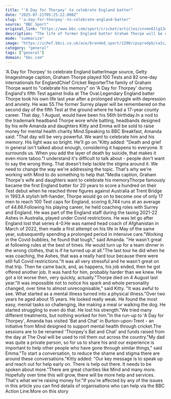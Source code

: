 ```yaml
---
title: "'A Day for Thorpey' to celebrate England batter"
date: "2025-07-21T05:25:22.000Z"
slug: "'a-day-for-thorpey'-to-celebrate-england-batter"
source: "BBC Sport"
original_link: "https://www.bbc.com/sport/cricket/articles/cnvmn61lg13o"
description: "The life of former England batter Graham Thorpe will be celebrated during the fifth Test against India at The Oval."
mode: "summarize"
image: "https://ichef.bbci.co.uk/ace/branded_sport/1200/cpsprodpb/ca1c/live/600bcb00-63c8-11f0-8593-69390a0f393c.jpg"
category: "general"
tags: ["general"]
domain: "bbc.com"
---
```

<p>'A Day for Thorpey' to celebrate England batterImage source, Getty ImagesImage caption, Graham Thorpe played 100 Tests and 82 one-day internationals for EnglandChief Cricket ReporterThe family of Graham Thorpe want to "celebrate his memory" on 'A Day for Thorpey' during England's fifth Test against India at The Oval.Legendary England batter Thorpe took his own life last year after a prolonged struggle with depression and anxiety. He was 55.The former Surrey player will be remembered on the second day of the fifth Test at the ground where he had a 17-year county career. That day, 1 August, would have been his 56th birthday.In a nod to the trademark headband Thorpe wore while batting, headbands designed by his wife Amanda and daughters Kitty and Emma will be sold to raise money for mental health charity Mind.Speaking to BBC Breakfast, Amanda said: "That day will be very powerful. We want to celebrate him and his memory. His light was so bright. He'll go on."Kitty added: "Death and grief in general isn't talked about enough, considering it happens to everyone. It surrounds us. When you add the layer of death by suicide, that makes it even more taboo."I understand it's difficult to talk about - people don't want to say the wrong thing. That doesn't help tackle the stigma around it. We need to change the way we're addressing the topic. That's why we're working with Mind to do something to help that."Media caption, Graham Thorpe's wife and daughters want to celebrate his memoryThorpe famously became the first England batter for 20 years to score a hundred on their Test debut when he reached three figures against Australia at Trent Bridge in 1993.A stylish left-hander, Thorpe would go on to become one of only 17 men to reach 100 Test caps for England, scoring 6,744 runs at an average of 44.66.Following his playing career, he held coaching roles with Surrey and England. He was part of the England staff during the taxing 2021-22 Ashes in Australia, played under Covid restrictions. He was let go after England lost that series 4-0.He was named head coach of Afghanistan in March of 2022, then made a first attempt on his life in May of the same year, subsequently spending a prolonged period in intensive care."Working in the Covid bubbles, he found that tough," said Amanda. "He wasn't great at following rules at the best of times. He would turn up for a team dinner in the wrong clothes, that is if he turned up at all."The last tour he did when he was coaching, the Ashes, that was a really hard tour because there were still full Covid restrictions."It was all very stressful and he wasn't great on that trip. Then he came back, and, as happens, his job ended, then he got offered another job. It was hard for him, probably harder than we knew. He got a lot worse then, very quickly, actually."Thorpe died on 4 August last year."It was impossible not to notice his spark and whole personality changed, over time to almost unrecognisable," said Kitty. "It was awful to see. What started as a mental illness turned into a physical illness."Over two years he aged about 15 years. He looked really weak. He found the most easy, menial tasks so challenging, like making a meal or walking the dog. He started struggling to even do that. He lost his strength."We tried many different treatments, but nothing worked for him."In the run-up to 'A Day for Thorpey', Amanda has visited 'Bat and Chat' in Burton-upon-Trent - an initiative from Mind designed to support mental health through cricket.The sessions are to be renamed 'Thorpey's Bat and Chat' and funds raised from the day at The Oval will be used to roll them out across the country."My dad was quite a private person, so for us to share his and our experience is important to help other people who have gone through similar things," said Emma."To start a conversation, to reduce the shame and stigma there are around these conversations."Kitty added: "Our key message is to speak up and reach out for help early on. There is help out there. It needs to be spoken about more."There are great charities like Mind and many more. Hopefully over time this will grow, there will be more help and services. That's what we're raising money for."If you're affected by any of the issues in this article you can find details of organisations who can help via the BBC Action Line.More on this story</p>